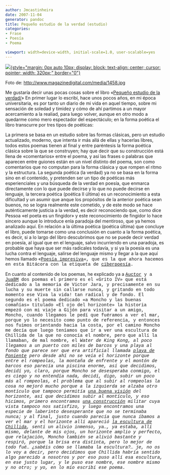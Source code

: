 ```yaml
---
author: Jmcastinheira
date: 2007-11-04
generator: pandoc
title: Pequeño estudio de la verdad (estudio)
categories:
- Frase
- Poesía
- Poema

viewport: width=device-width, initial-scale=1.0, user-scalable=yes
---
```



[![](http://www.magazinedigital.com/media/1458.jpg){style="margin: 0px auto 10px; display: block; text-align: center; cursor: pointer; width: 320px;"
border="0"}](http://www.magazinedigital.com/media/1458.jpg)

Foto de: <http://www.magazinedigital.com/media/1458.jpg>

Me gustaría decir unas pocas cosas sobre el libro «[Pequeño estudio de la verdad/](http://docs.google.com/Doc?id=dk4fxk2_6g9sgft&pli=1)» En primer lugar lo escribí, hace unos pocos años, en mi época universitaria, es por tanto un diario de mi vida en aquel tiempo, sobre mi sensación de soledad y timidez y cómo de ahí partimos a un mayor acercamiento a la realiad, para luego volver, aunque en otro modo a quedarme como mero espectador del espectáculo; en la forma poética el libro transcurre por tres tipos de poéticas:

La primera se basa en un estudio sobre las formas clásicas, pero un estudio actualizado, moderno, que intenta ir más allá de ellas y hacerlas libres, todos estos poemas tienen al final y entre paréntesis la forma poética clásica sobre la que se construyen; hay que decir que su construcción está llena de «comentarios» entre el poema, y así las frases o palabras que aparecen entre guiones están en un nivel distinto del poema, son como comentarios que no computan para la forma clásica y que rompen el ritmo y la estructura. La segunda poética (la verdad) ya no se basa en la forma sino en el contenido, y pretenden ser un tipo de poéticas más esperienciales y una búsqueda de la verdad en poesía, que enmarca directamente con lo que puede decirse y lo que no puede decirse en lenguaje, la tercera poética (poética II última) es un reconocimiento a esta dificultad y un asumir que anque los propósitos de la anterior poética sean buenos, no se logra realmente este cometido, y de este modo se hace auténticamente justicia a la verdad, es decir reconociendo que, como dice Pessoa «el poeta es un fingidor» y este reconocimiento de fingidor lo hace sincero aunque lo introduce enla paradoja del mentiroso, que ya hemos analizado aquí. En relación a la última poética (poética última) que concluye el libro, puede tomarse como una conclusión en cuanto a la forma poética, es decir, si a lo largo del libro descubrimos que no se puede decir verdad en poesía, al igual que en el lenguaje, salvo incurriendo en una paradoja, es probable que haya que ser más radicales todavía, y si ya la poesía es una lucha contra el lenguaje, salirse del lenguaje mismo y llegar a la que aquí hemos llamado «<a style="font-family: courier new;" href="http://lorealenelespejo.blogspot.com/2007/10/ciberpoesia-o-poesia-impresiva.html">Poesía impresiva</a><span style="font-family: courier new;">«, que es la que ahora hacemos en esta Bitácora con la etiqueta de <a style="font-family: courier new;" href="http://lorealenelespejo.blogspot.com/search/label/Ciberpoema">ciberpoesía</a><span style="font-family: courier new;">. 
      
En cuanto al contenido de los poemas, he explicado ya a <a style="font-family: courier new;" href="http://www.blogger.com/profile/16561070545784607328">Auctor</a><span style="font-family: courier new;"> y a <a style="font-family: courier new;" href="http://www.blogger.com/profile/15295850974472916229">JuaBM</a><span style="font-family: courier new;"> dos poemas el primero es el «Grito IV» que está dedicado a la memoria de Victor Jara, y precisamente en su lucha y su muerte sin callarse nunca, y gritando en todo momento ese Viva la vida! tan radical y de fondo. El segundo es el poema dedicado «a Moncho y las buenas comañías» titulado «El ojo del horizonte»<span style="font-size:100%;"><span style="font-family: courier new;"> la historia empezó con mi viaje a Gijón para visitar a un amigo, Moncho, cuando llegamos le pedí que fuéramos a ver el mar, porque yo lo necesito como punto de referencia, y entonces nos fuimos orientando hacia la costa, por el camino Moncho me decía que luego teníamos que ir a ver una escultura de Chillida de la que no conocía el nombre, pero que allí la llamaban, de mal nombre, el <span style="font-style: italic; font-family: courier new;">Water de King Kong<span style="font-family: courier new;">, al poco llegamos a un puerto con miles de barcos y una playa al fondo que parece ser que era artificial llamada <a style="font-family: courier new;" href="http://www.pueblos-espana.org/asturias/asturias/gijon/Playa+de+Poniente/">playa de Poniente</a><span style="font-family: courier new;"> pero desde ahí no se veía el horizonte porque entre el rompeolas, la montaña de enfrente y el montón de barcos eso parecía una piscina enorme, así que decidimos, decidí yo, claro, porque Moncho se desesperaba conmigo, el es ciego y no entendía nada, decidí, digo, subir un poco más al rompeolas, el problema que al subir al rompeolas la cosa no mejoró mucho porque a la izquierda se alzaba otro montículo que tampoco permitía <a style="font-family: courier new;" href="http://www.pueblos-espana.org/asturias/asturias/gijon/Las+olas+rompen+con+fuerza/">una buena visión</a><span style="font-family: courier new;"> del horizonte, así que decidimos subir al montículo, y eso hicimos, primero encontramos <a style="font-family: courier new;" href="http://www.pueblos-espana.org/asturias/asturias/gijon/Moderno+Ca%F1%F3n+del+Siglo+XVIII/">una construcción</a><span style="font-family: courier new;"> militar cuya vista tampoco nos satisfizo, y luego encontramos una especie de laberinto desesperante que no se terminaba nunca; y al final, justo cuando parecía que nunca íbamos a ver el mar y el horizonte allí apareció <a style="font-family: courier new;" href="http://www.pueblos-espana.org/asturias/asturias/gijon/Elogio+al+horizonte+2/">la escultura de Chillida</a><span style="font-family: courier new;">, sentí un alivio inmenso, ya&#8230;, ya estaba, allí mismo, delante de mis ojos, un horizonte amplio y perfecto, que relajación, Moncho también se alivió bastante y respiró, porque la brisa era distinta, pero lo mejor de todo fué&#8230; ¿sabéis cómo se llamaba la escultura?&#8230; je, no os lo voy a decir, pero decidimos que Chillida habría sentido algo parecido a nosotros y por eso puso allí esa escultura, en ese justo lugar, y le puso ese nombre, ese nombre mismo y no otro; y yo, en lo mío escribí ese poema. 
